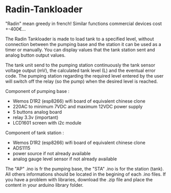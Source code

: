 # Radin-Tankloader

"Radin" mean greedy in french!
Similar functions commercial devices cost +-400€...

The Radin Tankloader is made to load tank to a specified level, without connection between the pumping base and the station it can be used as a timer or manually.
You can display values that the tank station sent and analog button output values.

The tank unit send to the pumping station continuously the tank sensor voltage output (mV), the calculated tank level (L) and the eventual error code.
The pumping station regarding the required level entered by the user will switch off the relay (so the pump) when the desired level is reached.

Component of pumping base :
- Wemos D1R2 (esp8266) wifi board of equivalent chinese clone
- 220AC to minimum 7VDC and maximum 12VDC power supply
- 5 buttons analog board
- relay 3.3v (important)
- LCD1601 screen with i2c module

Component of tank station :
- Wemos D1R2 (esp8266) wifi board of equivalent chinese clone
- ADS1115
- power source if not already available
- analog gauge level sensor if not already available

The "AP" .ino is fr the pumping base, the "STA" .ino is for the station (tank).
All others informations should be located in the begining of each .ino files.
If you have a problem with libraries, download the .zip file and place the content in your arduino library folder.
